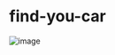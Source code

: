 # find-you-car

![image](https://user-images.githubusercontent.com/53626405/163657182-39ef121e-cc89-492a-8f37-725b755c1973.png)


